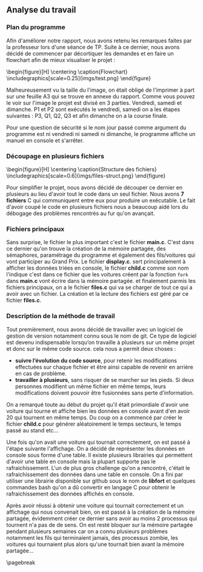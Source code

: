 Analyse du travail
------------------

### Plan du programme 

Afin d'améliorer notre rapport, nous avons retenu les remarques faites par la professeur lors d'une séance de TP. 
Suite à ce dernier, nous avons décidé de commencer par décortiquer les demandes et en faire un flowchart afin 
de mieux visualiser le projet : 

\begin{figure}[H]
\centering
\caption{Flowchart}
\includegraphics[scale=0.25]{imgs/test.png}
\end{figure}

Malheureusement vu la taille du l'image, on était obligé de l'imprimer à part sur une feuille A3 qui se trouve en annexe 
du rapport. Comme vous pouvez le voir sur l'image le projet est divisé en 3 parties. Vendredi, samedi et dimanche. 
P1 et P2 sont exécutés le vendredi, samedi on a les étapes suivantes : P3, Q1, Q2, Q3 et afin dimanche on a la course finale.

Pour une question de sécurité si le nom jour passé comme argument du programme est ni vendredi ni samedi ni dimanche, 
le programme affiche un manuel en console et s'arrêter. 
 
### Découpage en plusieurs fichiers 

\begin{figure}[H]
\centering
\caption{Structure des fichiers}
\includegraphics[scale=0.6]{imgs/files-struct.png}
\end{figure}

Pour simplifier le projet, nous avons décidé de découper ce dernier en plusieurs au lieu d'avoir tout le code dans un 
seul fichier. Nous avons **7 fichiers** C qui communiquent entre eux pour produire un exécutable. Le fait d'avoir coupé le 
code en plusieurs fichiers nous a beaucoup aidé lors du débogage des problèmes rencontrés au fur qu'on avançait. 

### Fichiers principaux 

Sans surprise, le fichier le plus important c'est le fichier **main.c**. C'est dans ce dernier qu'on trouve la création 
de la mémoire partagée, des sémaphores, paramétrage du programme et également des fils/voitures qui vont participer 
au Grand Prix. Le fichier **display.c**. sert principalement à afficher les données triées en console, 
le fichier **child.c** comme son nom l'indique c'est dans ce fichier que les voitures créent par la fonction
`fork` dans **main.c** vont écrire dans la mémoire partagée. et finalement parmis les fichiers principaux, on a le fichier 
**files.c** qui va se charger de tout ce qui a avoir avec un fichier. La création et la lecture des fichiers est géré par
ce fichier **files.c**. 
 
### Description de la méthode de travail 

Tout premièrement, nous avons décidé de travailler avec un logiciel de gestion de version notamment connu sous le nom de 
git. Ce type de logiciel est devenu indispensable lorsqu’on travaille à plusieurs sur un même projet et donc sur 
le même code source. cela nous a permit deux choses : 
  
 - **suivre l’évolution du code source**, pour retenir les modifications effectuées sur chaque fichier et être 
   ainsi capable de revenir en arrière en cas de problème. 
 - **travailler à plusieurs**, sans risquer de se marcher sur les pieds. Si deux personnes modifient un même fichier en même 
   temps, leurs modifications doivent pouvoir être fusionnées sans perte d’information.

On a remarqué toute au début du projet qu'il était primordiale d'avoir une voiture qui tourne et affiche bien les données 
en console avant d'en avoir 20 qui tournent en même temps. Du coup on a commencé par créer le fichier **child.c** pour 
générer aléatoirement le temps secteurs, le temps passé au stand etc...

Une fois qu'on avait une voiture qui tournait correctement, on est passé à l'étape suivante l'affichage. On a décidé de 
représenter les données en console sous forme d'une table. Il existe plusieurs librairies qui permettent d'avoir une 
table en console mais la plupart supporte pas le rafraichissement. L'un de plus gros challenge qu'on a rencontré, 
c'était le rafraichissement des données dans une table en console. On a fini par utiliser une librairie disponible 
sur github sous le nom de **libfort** et quelques commandes bash qu'on a dû convertir en langage C pour obtenir le 
rafraichissement des données affichés en console.

Après avoir réussi à obtenir une voiture qui tournait correctement et un affichage qui nous convenait bien, on est passé 
à la création de la mémoire partagée, évidemment créer ce dernier sans avoir au moins 2 processus qui tournent n'a pas de 
de sens. On est resté bloquer sur la mémoire partagée pendant plusieurs semaines car on a connu plusieurs problèmes notamment 
les fils qui terminaient jamais, des processus zombie, les voitures qui tournaient plus alors qu'une tournait bien avant 
la mémoire partagée... 


\pagebreak